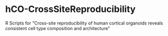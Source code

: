 # hCO-CrossSiteReproducibility
R Scripts for "Cross-site reproducibility of human cortical organoids reveals consistent cell type composition and architecture"
